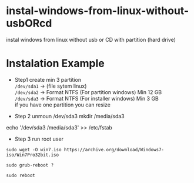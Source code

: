# instal-windows-from-linux-without-usbORcd
instal windows from linux without usb or CD with partition (hard drive)

# Instalation Example
- Step1
create min 3 partition <br>
```/dev/sda1``` -> (file sytem linux) <br>
```/dev/sda2``` -> Format NTFS (For partition windows) Min 12 GB <br>
```/dev/sda3``` -> Format NTFS (For installer windows) Min 3 GB <br>
if you have one partition you can resize <br>

- Step 2
unmoun /dev/sda3
mkdir /media/sda3

echo '/dev/sda3 /media/sda3' >> /etc/fstab

- Step 3
run root user
```console
sudo wget -O win7.iso https://archive.org/download/Windows7-iso/Win7Pro32bit.iso
```

```console
sudo grub-reboot ?
```

```console
sudo reboot
```
